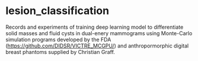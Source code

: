 # lesion_classification

Records and experiments of training deep learning model to differentiate solid masses and fluid cysts in dual-enery mammograms using Monte-Carlo simulation programs developed by the FDA (https://github.com/DIDSR/VICTRE_MCGPU/) and anthropormorphic digital breast phantoms supplied by Christian Graff. 
